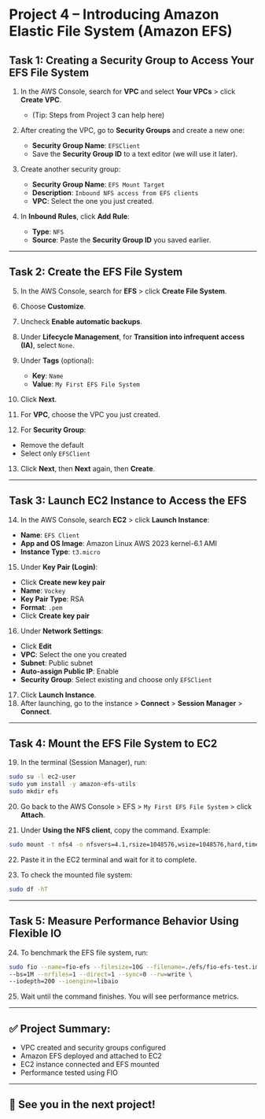 # Project 4 – Introducing Amazon Elastic File System (Amazon EFS)

## Task 1: Creating a Security Group to Access Your EFS File System

1. In the AWS Console, search for **VPC** and select **Your VPCs** > click **Create VPC**.

   - (Tip: Steps from Project 3 can help here)

2. After creating the VPC, go to **Security Groups** and create a new one:

   - **Security Group Name**: `EFSClient`
   - Save the **Security Group ID** to a text editor (we will use it later).

3. Create another security group:

   - **Security Group Name**: `EFS Mount Target`
   - **Description**: `Inbound NFS access from EFS clients`
   - **VPC**: Select the one you just created.

4. In **Inbound Rules**, click **Add Rule**:

   - **Type**: `NFS`
   - **Source**: Paste the **Security Group ID** you saved earlier.

---

## Task 2: Create the EFS File System

5. In the AWS Console, search for **EFS** > click **Create File System**.

6. Choose **Customize**.

7. Uncheck **Enable automatic backups**.

8. Under **Lifecycle Management**, for **Transition into infrequent access (IA)**, select `None`.

9. Under **Tags** (optional):

   - **Key**: `Name`
   - **Value**: `My First EFS File System`

10. Click **Next**.

11. For **VPC**, choose the VPC you just created.

12. For **Security Group**:

- Remove the default
- Select only `EFSClient`

13. Click **Next**, then **Next** again, then **Create**.

---

## Task 3: Launch EC2 Instance to Access the EFS

14. In the AWS Console, search **EC2** > click **Launch Instance**:

- **Name**: `EFS Client`
- **App and OS Image**: Amazon Linux AWS 2023 kernel-6.1 AMI
- **Instance Type**: `t3.micro`

15. Under **Key Pair (Login)**:

- Click **Create new key pair**
- **Name**: `Vockey`
- **Key Pair Type**: RSA
- **Format**: `.pem`
- Click **Create key pair**

16. Under **Network Settings**:

- Click **Edit**
- **VPC**: Select the one you created
- **Subnet**: Public subnet
- **Auto-assign Public IP**: Enable
- **Security Group**: Select existing and choose only `EFSClient`

17. Click **Launch Instance**.
18. After launching, go to the instance > **Connect** > **Session Manager** > **Connect**.

---

## Task 4: Mount the EFS File System to EC2

19. In the terminal (Session Manager), run:

```bash
sudo su -l ec2-user
sudo yum install -y amazon-efs-utils
sudo mkdir efs
```

20. Go back to the AWS Console > EFS > `My First EFS File System` > click **Attach**.

21. Under **Using the NFS client**, copy the command. Example:

```bash
sudo mount -t nfs4 -o nfsvers=4.1,rsize=1048576,wsize=1048576,hard,timeo=600,retrans=2,noresvport fs-xxxxxxxx.efs.us-east-1.amazonaws.com:/ efs
```

22. Paste it in the EC2 terminal and wait for it to complete.

23. To check the mounted file system:

```bash
sudo df -hT
```

---

## Task 5: Measure Performance Behavior Using Flexible IO

24. To benchmark the EFS file system, run:

```bash
sudo fio --name=fio-efs --filesize=10G --filename=./efs/fio-efs-test.img \
--bs=1M --nrfiles=1 --direct=1 --sync=0 --rw=write \
--iodepth=200 --ioengine=libaio
```

25. Wait until the command finishes. You will see performance metrics.

---

## ✅ Project Summary:

- VPC created and security groups configured
- Amazon EFS deployed and attached to EC2
- EC2 instance connected and EFS mounted
- Performance tested using FIO

---

## 👋 See you in the next project!
